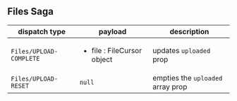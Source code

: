 ## Files Saga

dispatch type | payload | description
--- | --- | ---
```Files/UPLOAD-COMPLETE``` | <ul><li>file : FileCursor object</li></ul> | updates ```uploaded``` prop
```Files/UPLOAD-RESET``` | ```null``` | empties the ```uploaded``` array prop
